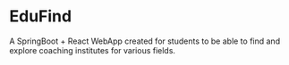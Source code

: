 # EduFind
A SpringBoot + React WebApp created for students to be able to find and explore coaching institutes for various fields.
